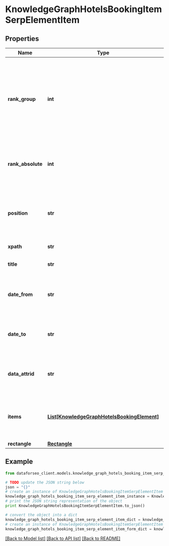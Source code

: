 # KnowledgeGraphHotelsBookingItemSerpElementItem


## Properties

Name | Type | Description | Notes
------------ | ------------- | ------------- | -------------
**rank_group** | **int** | group rank in SERP position within a group of elements with identical type values positions of elements with different type values are omitted from rank_group | [optional] 
**rank_absolute** | **int** | absolute rank in SERP absolute position among all the elements in SERP | [optional] 
**position** | **str** | the alignment of the element in SERP can take the following values: left, right | [optional] 
**xpath** | **str** | the XPath of the element | [optional] 
**title** | **str** | title of a given link element | [optional] 
**date_from** | **str** | starting date of stay in the format “year-month-date” example: 2019-11-15 | [optional] 
**date_to** | **str** | ending date of stay in the format “year-month-date” example: 2019-11-17 | [optional] 
**data_attrid** | **str** | google defined data attribute ID example: kc:/local:hotel booking | [optional] 
**items** | [**List[KnowledgeGraphHotelsBookingElement]**](KnowledgeGraphHotelsBookingElement.md) | additional items present in the element if there are none, equals null | [optional] 
**rectangle** | [**Rectangle**](Rectangle.md) |  | [optional] 

## Example

```python
from dataforseo_client.models.knowledge_graph_hotels_booking_item_serp_element_item import KnowledgeGraphHotelsBookingItemSerpElementItem

# TODO update the JSON string below
json = "{}"
# create an instance of KnowledgeGraphHotelsBookingItemSerpElementItem from a JSON string
knowledge_graph_hotels_booking_item_serp_element_item_instance = KnowledgeGraphHotelsBookingItemSerpElementItem.from_json(json)
# print the JSON string representation of the object
print KnowledgeGraphHotelsBookingItemSerpElementItem.to_json()

# convert the object into a dict
knowledge_graph_hotels_booking_item_serp_element_item_dict = knowledge_graph_hotels_booking_item_serp_element_item_instance.to_dict()
# create an instance of KnowledgeGraphHotelsBookingItemSerpElementItem from a dict
knowledge_graph_hotels_booking_item_serp_element_item_form_dict = knowledge_graph_hotels_booking_item_serp_element_item.from_dict(knowledge_graph_hotels_booking_item_serp_element_item_dict)
```
[[Back to Model list]](../README.md#documentation-for-models) [[Back to API list]](../README.md#documentation-for-api-endpoints) [[Back to README]](../README.md)


